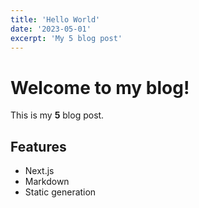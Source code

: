 ```yaml
---
title: 'Hello World'
date: '2023-05-01'
excerpt: 'My 5 blog post'
---
```


# Welcome to my blog!

This is my **5** blog post. 

## Features

- Next.js
- Markdown
- Static generation